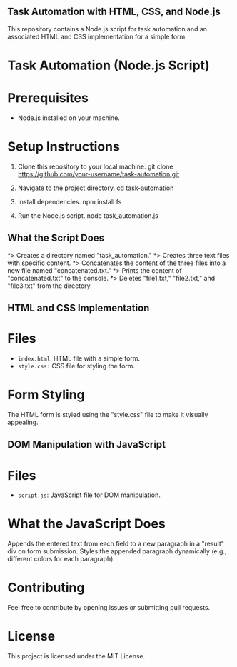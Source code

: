 ## Task Automation with HTML, CSS, and Node.js
This repository contains a Node.js script for task automation and an associated HTML and CSS implementation for a simple form.

# Task Automation (Node.js Script)
# Prerequisites
* Node.js installed on your machine.
# Setup Instructions
1. Clone this repository to your local machine.
git clone https://github.com/your-username/task-automation.git

2. Navigate to the project directory.
cd task-automation

3. Install dependencies.
npm install fs

4. Run the Node.js script.
node task_automation.js

## What the Script Does
*> Creates a directory named "task_automation."
*> Creates three text files with specific content.
*> Concatenates the content of the three files into a new file named "concatenated.txt."
*> Prints the content of "concatenated.txt" to the console.
*> Deletes "file1.txt," "file2.txt," and "file3.txt" from the directory.

## HTML and CSS Implementation
# Files
* `index.html`: HTML file with a simple form.
* `style.css:` CSS file for styling the form.
  
# Form Styling
The HTML form is styled using the "style.css" file to make it visually appealing.

## DOM Manipulation with JavaScript
# Files
* `script.js`: JavaScript file for DOM manipulation.
# What the JavaScript Does
Appends the entered text from each field to a new paragraph in a "result" div on form submission.
Styles the appended paragraph dynamically (e.g., different colors for each paragraph).

# Contributing
Feel free to contribute by opening issues or submitting pull requests.

# License
This project is licensed under the MIT License.
